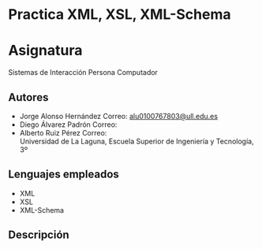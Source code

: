 # Practica XML, XSL, XML-Schema
# Asignatura

Sistemas de Interacción Persona Computador

## Autores
* Jorge Alonso Hernández Correo: alu0100767803@ull.edu.es  
* Diego Álvarez Padrón Correo:
* Alberto Ruiz Pérez Correo:   
Universidad de La Laguna, Escuela Superior de Ingeniería y Tecnología, 3º

## Lenguajes empleados
* XML
* XSL
* XML-Schema

## Descripción

